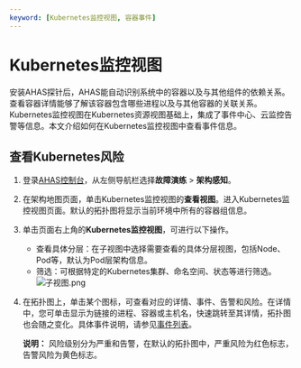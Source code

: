 ```yaml
---
keyword: [Kubernetes监控视图, 容器事件]
---
```


# Kubernetes监控视图

安装AHAS探针后，AHAS能自动识别系统中的容器以及与其他组件的依赖关系。查看容器详情能够了解该容器包含哪些进程以及与其他容器的关联关系。Kubernetes监控视图在Kubernetes资源视图基础上，集成了事件中心、云监控告警等信息。本文介绍如何在Kubernetes监控视图中查看事件信息。

## 查看Kubernetes风险

1.  登录[AHAS控制台](https://ahas.console.aliyun.com)，从左侧导航栏选择**故障演练** \> **架构感知**。

2.  在架构地图页面，单击Kubernetes监控视图的**查看视图**。进入Kubernetes监控视图页面。默认的拓扑图将显示当前环境中所有的容器组信息。

3.  单击页面右上角的**Kubernetes监控视图**，可进行以下操作。

    -   查看具体分层：在子视图中选择需要查看的具体分层视图，包括Node、Pod等，默认为Pod层架构信息。
    -   筛选：可根据特定的Kubernetes集群、命名空间、状态等进行筛选。
    ![子视图.png](https://static-aliyun-doc.oss-accelerate.aliyuncs.com/assets/img/zh-CN/6002635161/p127301.png)

4.  在拓扑图上，单击某个图标，可查看对应的详情、事件、告警和风险。在详情中，您可单击显示为链接的进程、容器或主机名，快速跳转至其详情，拓扑图也会随之变化。具体事件说明，请参见[事件列表](/cn.zh-CN/故障演练/架构感知/参考信息/事件列表.md)。

    **说明：** 风险级别分为严重和告警，在默认的拓扑图中，严重风险为红色标志，告警风险为黄色标志。


